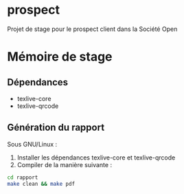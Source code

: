 # prospect

Projet de stage pour le prospect client dans la Société Open

# Mémoire de stage

## Dépendances

  * texlive-core
  * texlive-qrcode

## Génération du rapport

Sous GNU/Linux : 

1. Installer les dépendances texlive-core et texlive-qrcode
2. Compiler de la manière suivante : 

```bash
cd rapport
make clean && make pdf
```
